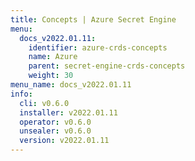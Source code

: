 ```yaml
---
title: Concepts | Azure Secret Engine
menu:
  docs_v2022.01.11:
    identifier: azure-crds-concepts
    name: Azure
    parent: secret-engine-crds-concepts
    weight: 30
menu_name: docs_v2022.01.11
info:
  cli: v0.6.0
  installer: v2022.01.11
  operator: v0.6.0
  unsealer: v0.6.0
  version: v2022.01.11
---
```


